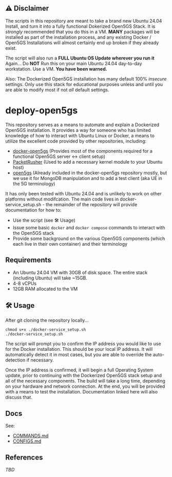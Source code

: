 ## ⚠️ Disclaimer  
The scripts in this repository are meant to take a brand new Ubuntu 24.04 Install, and turn it into a fully functional Dokerized Open5GS Stack. It is *strongly* recommended that you do this in a VM. **MANY** packages will be installed as part of the installation process, and any existing Docker / Open5GS Installations will almost certainly end up broken if they already exist. 

The script will also run a **FULL Ubuntu OS Update wherever you run it** Again...
Do **NOT** Run this on your main Ubuntu 24.04 day-to-day workstation. Use a VM. **You have been warned.**

Also: The Dockerized Open5GS installation has many default 100% *insecure* settings. Only use this stack for educational purposes unless and until you are able to modify most if not *all* default settings. 

# deploy-open5gs
This repository serves as a means to automate and explain a Dockerized Open5GS installation. It provides a way for someone who has limited knowledge of how to interact with Ubuntu Linux or Docker, a means to utilize the excellent code provided by other repositories, including:
* [docker-open5gs](https://github.com/Borjis131/docker-open5gs.git) (Provides most of the components required for a functional Open5GS server <-> client setup)
* [PacketRusher](https://github.com/HewlettPackard/PacketRusher) (Used to add a necessary kernel module to your Ubuntu host)
* [open5gs](https://github.com/open5gs/open5gs) (Already included in the docker-open5gs repository mostly, but we use it for MongoDB manipulation and to add a test client (aka UE in the 5G terminology)

It has only been tested with Ubuntu 24.04 and is unlikely to work on other platforms without modifcation. The main code lives in docker-service_setup.sh - the remainder of the repository will provide documentation for how to:
* Use the script (see 🛠️ Usage)
* Issue some basic ```docker``` and ```docker compose``` commands to interact with the Open5GS stack
* Provide some background on the various Open5GS components (which each live in their own container) and their terminology

## Requirements
* An Ubuntu 24.04 VM with 30GB of disk space. The entire stack (including Ubuntu) will take ~15GB. 
* 4-8 vCPUs
* 12GB RAM allocated to the VM

## 🛠️ Usage
After git cloning the repository locally...
```
chmod u+x ./docker-service_setup.sh
./docker-service_setup.sh
```
The script will prompt you to confirm the IP address you would like to use for the Docker installation. This should be your local IP address. It will automatically detect it in most cases, but you are able to override the auto-detection if necessary. 

Once the IP address is confirmed, it will begin a full Operating System update, prior to continuing with the Dockerized Open5GS stack setup and all of the necessary components. The build will take a long time, depending on your hardware and network connection. At the end, you will be provided with a means to test the installation. Documentation linked here will also discuss that. 

## Docs
See: 
* [COMMANDS.md](./COMMANDS.md)
* [CONFIGS.md](./CONFIGS.md)

## References
*TBD*

